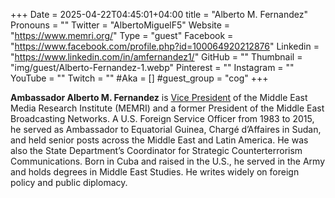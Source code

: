 +++
Date = 2025-04-22T04:45:01+04:00
title = "Alberto M. Fernandez"
Pronouns = ""
Twitter = "AlbertoMiguelF5"
Website = "https://www.memri.org/"
Type = "guest"
Facebook = "https://www.facebook.com/profile.php?id=100064920212876"
Linkedin = "https://www.linkedin.com/in/amfernandez1/"
GitHub = ""
Thumbnail = "img/guest/Alberto-Fernandez-1.webp"
Pinterest = ""
Instagram = ""
YouTube = ""
Twitch = ""
#Aka = []
#guest_group = "cog"
+++

__Ambassador Alberto M. Fernandez__ is [Vice President](https://www.memri.org/reports/memri-welcomes-return-vice-president-amb-alberto-m-fernandez) of the Middle East Media Research Institute (MEMRI) and a former President of the Middle East Broadcasting Networks. A U.S. Foreign Service Officer from 1983 to 2015, he served as Ambassador to Equatorial Guinea, Chargé d’Affaires in Sudan, and held senior posts across the Middle East and Latin America. He was also the State Department’s Coordinator for Strategic Counterterrorism Communications. Born in Cuba and raised in the U.S., he served in the Army and holds degrees in Middle East Studies. He writes widely on foreign policy and public diplomacy.
